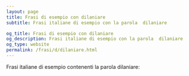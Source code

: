 ```yaml
---
layout: page
title: Frasi di esempio con dilaniare 
subtitle: Frasi italiane di esempio con la parola  dilaniare

og_title: Frasi di esempio con dilaniare 
og_description: Frasi italiane di esempio con la parola  dilaniare
og_type: website
permalink: /frasi/d/dilaniare.html
---
```


Frasi italiane di esempio contenenti la parola dilaniare:



